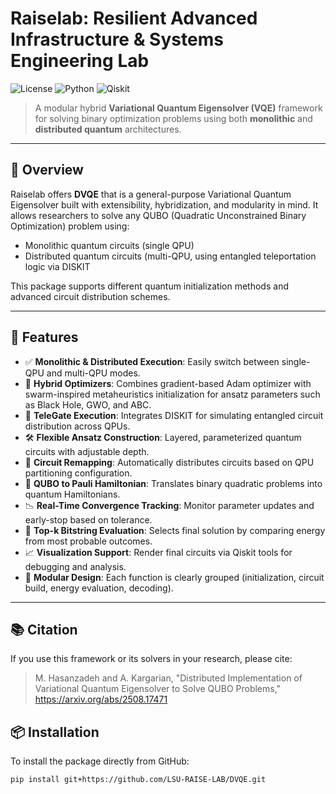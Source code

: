# Raiselab: Resilient Advanced Infrastructure & Systems Engineering Lab

![License](https://img.shields.io/badge/license-Academic-blue)
![Python](https://img.shields.io/badge/python-3.10%2B-blue)
![Qiskit](https://img.shields.io/badge/Qiskit-0.39.0-purple)

> A modular hybrid **Variational Quantum Eigensolver (VQE)** framework for solving binary optimization problems using both **monolithic** and **distributed quantum** architectures.

---

## 🔬 Overview

Raiselab offers **DVQE** that is a general-purpose Variational Quantum Eigensolver built with extensibility, hybridization, and modularity in mind. It allows researchers to solve any QUBO (Quadratic Unconstrained Binary Optimization) problem using:

- Monolithic quantum circuits (single QPU)
- Distributed quantum circuits (multi-QPU, using entangled teleportation logic via DISKIT

This package supports different quantum initialization methods and advanced circuit distribution schemes.

---

## 🌟 Features

- ✅ **Monolithic & Distributed Execution**: Easily switch between single-QPU and multi-QPU modes.
- 🧠 **Hybrid Optimizers**: Combines gradient-based Adam optimizer with swarm-inspired metaheuristics initialization for ansatz parameters such as Black Hole, GWO, and ABC.
- 🔁 **TeleGate Execution**: Integrates DISKIT for simulating entangled circuit distribution across QPUs.
- 🛠 **Flexible Ansatz Construction**: Layered, parameterized quantum circuits with adjustable depth.
- 🔄 **Circuit Remapping**: Automatically distributes circuits based on QPU partitioning configuration.
- 🔬 **QUBO to Pauli Hamiltonian**: Translates binary quadratic problems into quantum Hamiltonians.
- 📉 **Real-Time Convergence Tracking**: Monitor parameter updates and early-stop based on tolerance.
- 🧪 **Top-k Bitstring Evaluation**: Selects final solution by comparing energy from most probable outcomes.
- 📈 **Visualization Support**: Render final circuits via Qiskit tools for debugging and analysis.
- 🧩 **Modular Design**: Each function is clearly grouped (initialization, circuit build, energy evaluation, decoding).

---

## 📚 Citation

If you use this framework or its solvers in your research, please cite:

> M. Hasanzadeh and A. Kargarian, "Distributed Implementation of Variational Quantum Eigensolver to Solve QUBO Problems," https://arxiv.org/abs/2508.17471



## 📦 Installation

To install the package directly from GitHub:

```bash
pip install git+https://github.com/LSU-RAISE-LAB/DVQE.git
